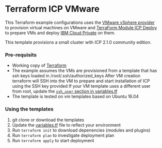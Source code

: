 # Terraform ICP VMware

This Terraform example configurations uses the [VMware vSphere provider](https://www.terraform.io/docs/providers/vsphere/index.html) to provision virtual machines on VMware
and [TerraForm Module ICP Deploy](https://github.com/ibm-cloud-architecture/terraform-module-icp-deploy) to prepare VMs and deploy [IBM Cloud Private](https://www.ibm.com/cloud-computing/products/ibm-cloud-private/) on them.

This template provisions a small cluster with ICP 2.1.0 community edition.


### Pre-requisits

* Working copy of [Terraform](https://www.terraform.io/intro/getting-started/install.html)
* The example assumes the VMs are provisioned from a template that has ssh keys loaded in /root/.ssh/authorized_keys
   After VM creation terraform will SSH into the VM to prepare and start installation of ICP using the SSH key provided
   If your VM template uses a different user from root, update the [`ssh_user` section in variables.tf](variables.tf#L154)
* The template is tested on vm templates based on Ubuntu 16.04

### Using the templates

1. git clone or download the templates 
1. Update the [variables.tf](variables.tf) file to reflect your environment
1. Run `terraform init` to download depenencies (modules and plugins)
1. Run `terraform plan` to investigate deployment plan
1. Run `terraform apply` to start deployment

